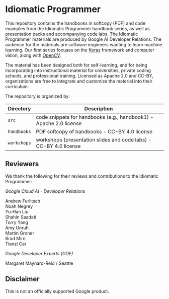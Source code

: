 # Idiomatic Programmer

This repository contains the handbooks in softcopy (PDF) and code examples from the Idiomatic Programmer
handbook series, as well as presentation packs and accompanying code labs. The Idiomatic Programmer materials are produced by Google AI Developer Relations. The audience for the materials are software engineers wanting to learn machine learning. Our first series focuses on the [Keras](https://keras.io/) framework and computer vision, along with [OpenCV](https://opencv.org/).

The material has been designed both for self-learning, and for being incorporating into instructional material for universities, private coding schools, and professional training. Licensed as Apache 2.0 and CC-BY, organizations are free to integrate and customize the material into their curriculum. 

The repository is organized by:

| Directory     | Description   |
| ------------- | ------------- |
| `src`         | code snippets for handbooks (e.g., handbook1) - Apache 2.0 license |
| `handbooks`   | PDF softcopy of handbooks - CC-BY 4.0 license |
| `workshops`   | workshops (presentation slides and code labs) - CC-BY 4.0 license |

## Reviewers

We thank the following for their reviews and contributions to the Idiomatic Programmer:

*Google Cloud AI - Developer Relations*

Andrew Ferlitsch<br/>
Noah Negrey<br/>
Yu-Han Liu<br/>
Shahin Saadati<br/>
Torry Yang<br/>
Amy Unruh<br/>
Martin Groner<br/>
Brad Miro<br/>
Tianzi Cai

*Google Developer Experts (GDE)*

Margaret Maynard-Reid / Seattle

## Disclaimer

This is not an officially supported Google product.
